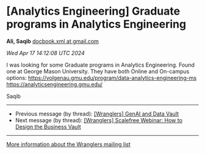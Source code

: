 


[Analytics Engineering] Graduate programs in Analytics Engineering
==================================================================


**Ali, Saqib**
[docbook.xml at gmail.com](mailto:wranglers%40analyticsengineering.net?Subject=Re%3A%20%5BWranglers%5D%20Graduate%20programs%20in%20Analytics%20Engineering&In-Reply-To=%3CCABDm0O-nkyzXY1yLx1_YPkJWtD3ZRO_Hy4mmAv6GejAGMsU-fw%40mail.gmail.com%3E "[Wranglers] Graduate programs in Analytics Engineering")   

*Wed Apr 17 14:12:08 UTC 2024*  

I was looking for some Graduate programs in Analytics Engineering. Found
one at George Mason University. They have both Online and On-campus options:
<https://volgenau.gmu.edu/program/data-analytics-engineering-ms>
<https://analyticsengineering.gmu.edu/>

Saqib
  
  




---


* Previous message (by thread): [[Wranglers] GenAI and Data Vault](000046.html)
* Next message (by thread): [[Wranglers] Scalefree Webinar: How to Design the Business Vault](000049.html)




---


[More information about the Wranglers
mailing list](https://analyticsengineering.net/mailman/listinfo/wranglers)  




